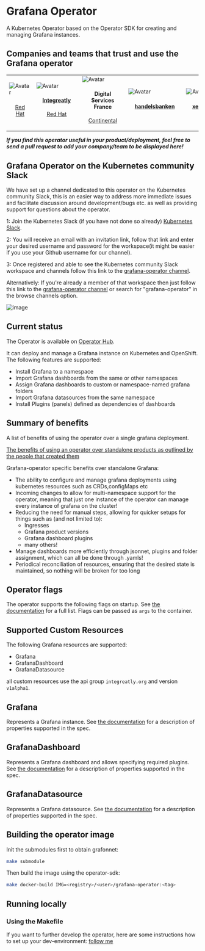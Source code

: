 # Grafana Operator

A Kubernetes Operator based on the Operator SDK for creating and managing Grafana instances.

## Companies and teams that trust and use the Grafana operator

<table class="tg">
<tbody>
  <tr>
  <td class="tg-0lax">
        <div class="card" css=>
  <img src="media/users/redhat.png" alt="Avatar" style= width=250 height=100;box-shadow: 0 4px 8px 0 rgba(0,0,0,0.2);
  transition: 0.3s;">
  <div class="container" style="text-align: center; margin: auto; padding: 2px 16px;">
    <h4><b></b></h4>
    <p><a href="https://www.redhat.com/">Red Hat</a></p>
  </div>
</div>
</td>
    <td class="tg-0lax">
        <div class="card" css=>
  <img src="media/users/integreatly.png" alt="Avatar" style=margin: auto;width="250" height="100" box-shadow: 0 4px 8px 0 rgba(0,0,0,0.2);
  transition: 0.3s;">
  <div class="container" style="text-align: center; padding: 2px 16px;">
    <h4><b><a href ="https://github.com/integr8ly/integreatly-operator">Integreatly</a></b></h4>
    <p><a href="https://www.redhat.com/en/products/integration">Red Hat</a></p>
  </div>
</div>
</td>
    <td class="tg-0lax"> <div class="card" css=>
  <img src="media/users/continental.png" alt="Avatar" style="margin: auto;width="250" height="100" box-shadow: 0 4px 8px 0 rgba(0,0,0,0.2);
  transition: 0.3s;">
  <div class="container" style="text-align: center; margin: auto; padding: 2px 16px;">
    <h4><b>Digital Services France</b></h4>
    <p><a href="https://www.continental.com/">Continental</a></p>
  </div>
</div>
</td>
<td class="tg-0lax">
        <div class="card" css=>
  <img src="media/users/handelsbanken.svg" alt="Avatar" style=margin:auto; width=250; height=150; box-shadow: 0 4px 8px 0 rgba(0,0,0,0.2);
  transition: 0.3s;">
  <div class="container" style="text-align: center; margin: auto; padding: 2px 16px;">
    <h4><b><a href="https://www.handelsbanken.se/en/">handelsbanken</a></b></h4>
    <p></p>
  </div>
</div>
</td>
<td class="tg-0lax">
        <div class="card" css=>
  <img src="media/users/xenit.png" alt="Avatar" style=margin:auto; width=250; max-height=150; box-shadow: 0 4px 8px 0 rgba(0,0,0,0.2);
  transition: 0.3s;">
  <div class="container" style="text-align: center; margin: auto; padding: 2px 16px;">
    <h4><b><a href="https://xenit.se/contact/">xenit</a></b></h4>
    <p></p>
  </div>
</div>
</td>
<td class="tg-0lax">
        <div class="card" css=>
  <img src="media/users/torqata.jpg" alt="Avatar" style=margin:auto; width=250; max-height=150; box-shadow: 0 4px 8px 0 rgba(0,0,0,0.2);
  transition: 0.3s;">
  <div class="container" style="text-align: center; margin: auto; padding: 2px 16px;">
    <h4><b><a href="https://torqata.com">Torqata</a></b></h4>
    <p></p>
  </div>
</div>
</td>

<!-- PLACE ME HERE -->
  </tr>
</tbody>
</table>

***If you find this operator useful in your product/deployment, feel free to send a pull request to add your company/team to be displayed here!***

<!-- COPY ME -->
  <!-- <td class="tg-0lax">
        <div class="card" css=>
  <img src="media/users/integreatly.png" alt="Avatar" style="margin: auto; width:100%; height: box-shadow: 0 4px 8px 0 rgba(0,0,0,0.2);
  transition: 0.3s;">
  <div class="container" style="text-align: center; margin: auto; padding: 2px 16px;">
    <h4><b>Integreatly</b></h4>
    <p>Red Hat</p>
  </div>
</div>
</td> -->

## Grafana Operator on the Kubernetes community Slack

We have set up a channel dedicated to this operator on the Kubernetes community Slack, this is an easier way to address
more immediate issues and facilitate discussion around development/bugs etc. as well as providing support for questions
about the operator.

1: Join the Kubernetes Slack (if you have not done so already) [Kubernetes Slack](https://slack.k8s.io/).

2: You will receive an email with an invitation link, follow that link and enter your desired username and password for the workspace(it might be easier if you use your Github username for our channel).

3: Once registered and able to see the Kubernetes community Slack workspace and channels follow this link to the [grafana-operator channel](https://kubernetes.slack.com/messages/grafana-operator/ ).

Alternatively:
If you're already a member of that workspace then just follow this link to the [grafana-operator channel](https://kubernetes.slack.com/messages/grafana-operator/)
or search for "grafana-operator" in the browse channels option.

![image](https://user-images.githubusercontent.com/35736504/90978105-0b195300-e543-11ea-86ee-1825da0e3b75.png)

## Current status

The Operator is available on [Operator Hub](https://operatorhub.io/operator/grafana-operator).

It can deploy and manage a Grafana instance on Kubernetes and OpenShift. The following features are supported:

* Install Grafana to a namespace
* Import Grafana dashboards from the same or other namespaces
* Assign Grafana dashboards to custom or namespace-named grafana folders
* Import Grafana datasources from the same namespace
* Install Plugins (panels) defined as dependencies of dashboards

## Summary of benefits

A list of benefits of using the operator over a single grafana deployment.

[The benefits of using an operator over standalone products as outlined by the people that created them](https://operatorframework.io/)

Grafana-operator specific benefits over standalone Grafana:

* The ability to configure and manage grafana deployments using kubernetes resources such as CRDs,configMaps etc
* Incoming changes to allow for multi-namespace support for the operator, meaning that just one instance of the operator can manage every instance of grafana on the cluster!
* Reducing the need for manual steps, allowing for quicker setups for things such as (and not limited to):
  * Ingresses
  * Grafana product versions
  * Grafana dashboard plugins
  * many others!
* Manage dashboards more efficiently through jsonnet, plugins and folder assignment, which can all be done through .yamls!
* Periodical reconciliation of resources, ensuring that the desired state is maintained, so nothing will be broken for too long

## Operator flags

The operator supports the following flags on startup.
See [the documentation](./documentation/deploy_grafana.md) for a full list.
Flags can be passed as `args` to the container.

## Supported Custom Resources

The following Grafana resources are supported:

* Grafana
* GrafanaDashboard
* GrafanaDatasource

all custom resources use the api group `integreatly.org` and version `v1alpha1`.

## Grafana

Represents a Grafana instance. See [the documentation](./documentation/deploy_grafana.md) for a description of properties supported in the spec.

## GrafanaDashboard

Represents a Grafana dashboard and allows specifying required plugins. See [the documentation](./documentation/dashboards.md) for a description of properties supported in the spec.

## GrafanaDatasource

Represents a Grafana datasource. See [the documentation](./documentation/datasources.md) for a description of properties supported in the spec.

## Building the operator image

Init the submodules first to obtain grafonnet:

```sh
make submodule
```

Then build the image using the operator-sdk:

```sh
make docker-build IMG=<registry>/<user>/grafana-operator:<tag>
```

## Running locally

### Using the Makefile
If you want to further develop the operator, here are some instructions how to set up your dev-environment: [follow me](./documentation/develop.md)
